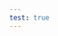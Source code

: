 ```yaml
---
test: true
---
```

<div style="width:100%; height:700px;" id="tree"></div>

<script>
  document.onreadystatechange = function () {
     if (document.readyState == "complete") {
     	  let family = new FamilyTree(document.getElementById("tree"), {
            nodeBinding: {
                field_0: "name",
                img_0: "photo"
            },
            nodes:  [
 {
  "id": 0,
  "photo": "https://skroink.github.io/pendragon-notes/images/Eilwen ferch Ealdred.png",
  "name": "Eilwen ferch Ealdred",
  "pids": [
   5
  ],
  "gender": "female"
 },
 {
  "id": 1,
  "photo": "https://skroink.github.io/pendragon-notes/images/Seren ferch Arianwen.png",
  "name": "Seren ferch Arianwen",
  "pids": [],
  "gender": "female",
  "mid": 13,
  "fid": 12
 },
 {
  "id": 2,
  "photo": "https://skroink.github.io/pendragon-notes/images/Maelona ferch Eilwen.png",
  "name": "Maelona ferch Eilwen",
  "pids": [],
  "gender": "female",
  "mid": 0,
  "fid": 5
 },
 {
  "id": 3,
  "photo": "https://skroink.github.io/pendragon-notes/images/Madoc ap Gwilym.png",
  "name": "Madoc ap Gwilym",
  "pids": [],
  "gender": "male",
  "mid": 0,
  "fid": 5
 },
 {
  "id": 4,
  "photo": "https://skroink.github.io/pendragon-notes/images/Llywelyn ap Emrys.png",
  "name": "Llywelyn ap Emrys",
  "pids": [],
  "gender": "female",
  "fid": 8
 },
 {
  "id": 5,
  "photo": "https://skroink.github.io/pendragon-notes/images/Gwilym ap Cynric.png",
  "name": "Gwilym ap Cynric",
  "pids": [],
  "gender": "male",
  "mid": 11,
  "fid": 10
 },
 {
  "id": 6,
  "photo": "https://skroink.github.io/pendragon-notes/images/Gwenhwyfar ferch Eira.png",
  "name": "Gwenhwyfar ferch Eira",
  "pids": [],
  "gender": "female",
  "fid": 8
 },
 {
  "id": 7,
  "photo": "https://skroink.github.io/pendragon-notes/images/Geraint ap Gwilym.png",
  "name": "Geraint ap Gwilym",
  "pids": [],
  "gender": "male",
  "mid": 0,
  "fid": 5
 },
 {
  "id": 8,
  "photo": "https://skroink.github.io/pendragon-notes/images/Emrys ap Bran.png",
  "name": "Emrys ap Bran",
  "pids": [],
  "gender": "male",
  "mid": 13,
  "fid": 12
 },
 {
  "id": 9,
  "photo": "https://skroink.github.io/pendragon-notes/images/Elowen ferch Branwen.png",
  "name": "Elowen ferch Branwen",
  "pids": [],
  "gender": "female",
  "mid": 11,
  "fid": 10
 },
 {
  "id": 10,
  "photo": "https://skroink.github.io/pendragon-notes/images/Cynric ap Gwilym.png",
  "name": "Cynric ap Gwilym",
  "pids": [
   11
  ],
  "gender": "male"
 },
 {
  "id": 11,
  "photo": "https://skroink.github.io/pendragon-notes/images/Branwen of Boudica.png",
  "name": "Branwen of Boudica",
  "pids": [
   10
  ],
  "gender": "female"
 },
 {
  "id": 12,
  "photo": "https://skroink.github.io/pendragon-notes/images/Bran ap Cynric.png",
  "name": "Bran ap Cynric",
  "pids": [
   13
  ],
  "gender": "male",
  "mid": 11,
  "fid": 10
 },
 {
  "id": 13,
  "photo": "https://skroink.github.io/pendragon-notes/images/Arianwen ferch Cerdic.png",
  "name": "Arianwen ferch Cerdic",
  "pids": [
   12
  ],
  "gender": "female"
 }
]
		})
	}
}
</script>